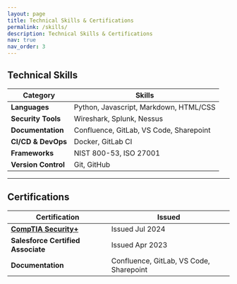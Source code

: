 ```yaml
---
layout: page
title: Technical Skills & Certifications
permalink: /skills/
description: Technical Skills & Certifications
nav: true
nav_order: 3
---
```

## Technical Skills 

| Category              | Skills                                        |
|-----------------------|-----------------------------------------------| 
| **Languages**         | Python, Javascript, Markdown, HTML/CSS        |
| **Security Tools**    | Wireshark, Splunk, Nessus                     |
| **Documentation**     | Confluence, GitLab, VS Code, Sharepoint       |
| **CI/CD & DevOps**    | Docker, GitLab CI                             |
| **Frameworks**        | NIST 800-53, ISO 27001                        |
| **Version Control**   | Git, GitHub                                   |

---

## Certifications

| Certification                       | Issued                                        |
|-------------------------------------|-----------------------------------------------| 
| [**CompTIA Security+**](https://www.credly.com/badges/aff12675-901b-4f88-8d92-7fac26a8188a)| Issued Jul 2024                               |
| **Salesforce Certified Associate**  | Issued Apr 2023                               |
| **Documentation**                   | Confluence, GitLab, VS Code, Sharepoint       |
